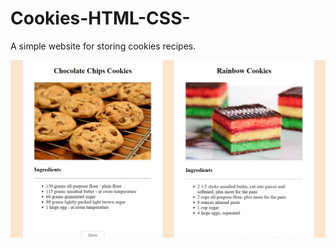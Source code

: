 # Cookies-HTML-CSS-
A simple website for storing cookies recipes.

![Cookies1](https://github.com/ltta18/Cookies-HTML-CSS-/blob/master/intro2.PNG)
